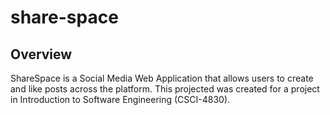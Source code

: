 # share-space
## Overview
ShareSpace is a Social Media Web Application that allows users to create and like posts across the platform. This projected was created for a project in Introduction to Software Engineering (CSCI-4830).
